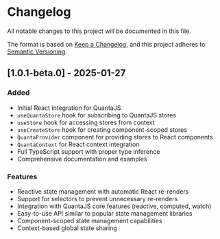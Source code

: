 # Changelog

All notable changes to this project will be documented in this file.

The format is based on [Keep a Changelog](https://keepachangelog.com/en/1.0.0/),
and this project adheres to [Semantic Versioning](https://semver.org/spec/v2.0.0.html).

## [1.0.1-beta.0] - 2025-01-27

### Added

- Initial React integration for QuantaJS
- `useQuantaStore` hook for subscribing to QuantaJS stores
- `useStore` hook for accessing stores from context
- `useCreateStore` hook for creating component-scoped stores
- `QuantaProvider` component for providing stores to React components
- `QuantaContext` for React context integration
- Full TypeScript support with proper type inference
- Comprehensive documentation and examples

### Features
- Reactive state management with automatic React re-renders
- Support for selectors to prevent unnecessary re-renders
- Integration with QuantaJS core features (reactive, computed, watch)
- Easy-to-use API similar to popular state management libraries
- Component-scoped state management capabilities
- Context-based global state sharing

